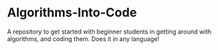 # Algorithms-Into-Code
A repository to get started with beginner students in getting around with algorithms, and coding them. Does it in any language!
